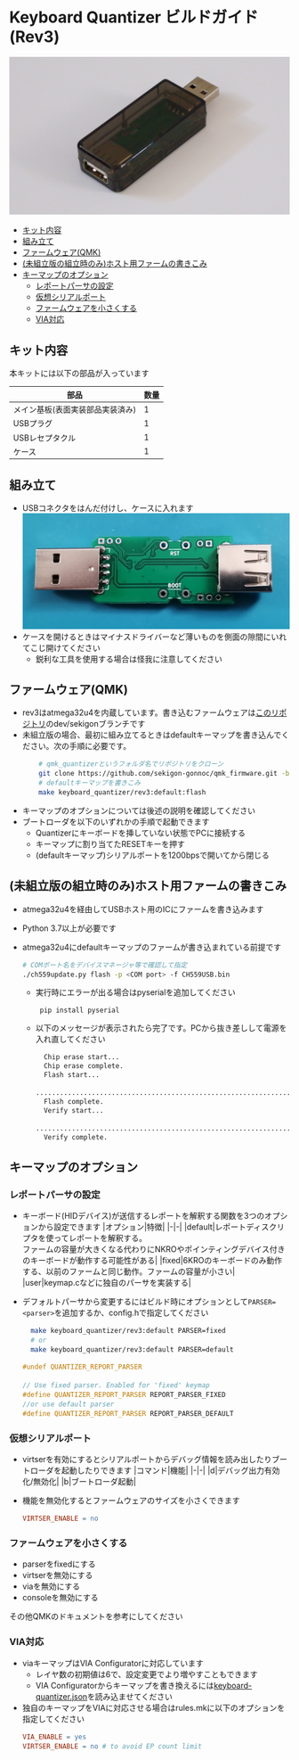 # Keyboard Quantizer ビルドガイド(Rev3)

![rev3](img/rev3_rear.jpg)

- [キット内容](#キット内容)
- [組み立て](#組み立て)
- [ファームウェア(QMK)](#ファームウェアqmk)
- [(未組立版の組立時のみ)ホスト用ファームの書きこみ](#未組立版の組立時のみホスト用ファームの書きこみ)
- [キーマップのオプション](#キーマップのオプション)
  - [レポートパーサの設定](#レポートパーサの設定)
  - [仮想シリアルポート](#仮想シリアルポート)
  - [ファームウェアを小さくする](#ファームウェアを小さくする)
  - [VIA対応](#via対応)

## キット内容
本キットには以下の部品が入っています

|部品|数量|
|--|--|
|メイン基板(表面実装部品実装済み) |1
|USBプラグ |1
|USBレセプタクル |1
|ケース |1

## 組み立て
- USBコネクタをはんだ付けし、ケースに入れます
  ![rev3_build](img/rev3_build.jpg)
- ケースを開けるときはマイナスドライバーなど薄いものを側面の隙間にいれてこじ開けてください
  - 鋭利な工具を使用する場合は怪我に注意してください

## ファームウェア(QMK)
- rev3はatmega32u4を内蔵しています。書き込むファームウェアは[このリポジトリ](https://github.com/sekigon-gonnoc/qmk_firmware/tree/dev/sekigon)のdev/sekigonブランチです
- 未組立版の場合、最初に組み立てるときはdefaultキーマップを書き込んでください。次の手順に必要です。
    ```bash
        # qmk_quantizerというフォルダ名でリポジトリをクローン
        git clone https://github.com/sekigon-gonnoc/qmk_firmware.git -b dev/sekigon qmk_quantizer
        # defaultキーマップを書きこみ
        make keyboard_quantizer/rev3:default:flash
    ```
- キーマップのオプションについては後述の説明を確認してください
- ブートローダを以下のいずれかの手順で起動できます
  - Quantizerにキーボードを挿していない状態でPCに接続する
  - キーマップに割り当てたRESETキーを押す
  - (defaultキーマップ)シリアルポートを1200bpsで開いてから閉じる

## (未組立版の組立時のみ)ホスト用ファームの書きこみ
- atmega32u4を経由してUSBホスト用のICにファームを書き込みます
- Python 3.7以上が必要です
- atmega32u4にdefaultキーマップのファームが書き込まれている前提です

  ```bash
  # COMポート名をデバイスマネージャ等で確認して指定
  ./ch559update.py flash -p <COM port> -f CH559USB.bin
  ```

  - 実行時にエラーが出る場合はpyserialを追加してください
     ```
      pip install pyserial
     ```

  - 以下のメッセージが表示されたら完了です。PCから抜き差しして電源を入れ直してください
    ```
      Chip erase start...
      Chip erase complete.
      Flash start...
      .............................................................................................................................................................................................................................................................................................................
      Flash complete.
      Verify start...
      .............................................................................................................................................................................................................................................................................................................
      Verify complete.
    ```

## キーマップのオプション
### レポートパーサの設定
- キーボード(HIDデバイス)が送信するレポートを解釈する関数を3つのオプションから設定できます
   |オプション|特徴|
   |-|-|
   |default|レポートディスクリプタを使ってレポートを解釈する。<br>ファームの容量が大きくなる代わりにNKROやポインティングデバイス付きのキーボードが動作する可能性がある|
   |fixed|6KROのキーボードのみ動作する、以前のファームと同じ動作。ファームの容量が小さい|
   |user|keymap.cなどに独自のパーサを実装する|
- デフォルトパーサから変更するにはビルド時にオプションとして`PARSER=<parser>`を追加するか、config.hで指定してください
  ```bash
    make keyboard_quantizer/rev3:default PARSER=fixed
    # or 
    make keyboard_quantizer/rev3:default PARSER=default
  ```

  ```c
  #undef QUANTIZER_REPORT_PARSER

  // Use fixed parser. Enabled for 'fixed' keymap
  #define QUANTIZER_REPORT_PARSER REPORT_PARSER_FIXED
  //or use default parser 
  #define QUANTIZER_REPORT_PARSER REPORT_PARSER_DEFAULT
  ```

### 仮想シリアルポート
- virtserを有効にするとシリアルポートからデバッグ情報を読み出したりブートローダを起動したりできます
  |コマンド|機能|
  |-|-|
  |d|デバッグ出力有効化/無効化|
  |b|ブートローダ起動|

- 機能を無効化するとファームウェアのサイズを小さくできます
  ```makefile
  VIRTSER_ENABLE = no
  ```

### ファームウェアを小さくする
  - parserをfixedにする
  - virtserを無効にする
  - viaを無効にする
  - consoleを無効にする

その他QMKのドキュメントを参考にしてください


### VIA対応
- viaキーマップはVIA Configuratorに対応しています
  - レイヤ数の初期値は6で、設定変更でより増やすこともできます
  - VIA Configuratorからキーマップを書き換えるには[keyboard-quantizer.json](keyboard-quantizer.json)を読み込ませてください
- 独自のキーマップをVIAに対応させる場合はrules.mkに以下のオプションを指定してください
  ```makefile
  VIA_ENABLE = yes
  VIRTSER_ENABLE = no # to avoid EP count limit                             
  ```